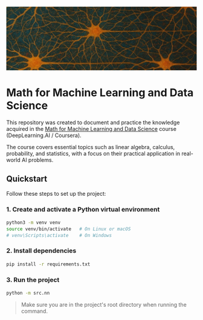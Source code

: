 
![Header](./assets/readme-header.png)

# Math for Machine Learning and Data Science

This repository was created to document and practice the knowledge acquired in the [Math for Machine Learning and Data Science](https://www.deeplearning.ai/courses/mathematics-for-machine-learning-and-data-science-specialization/) course (DeepLearning.AI / Coursera).

The course covers essential topics such as linear algebra, calculus, probability, and statistics, with a focus on their practical application in real-world AI problems.

## Quickstart

Follow these steps to set up the project:

### 1. Create and activate a Python virtual environment

```bash
python3 -m venv venv
source venv/bin/activate   # On Linux or macOS
# venv\Scripts\activate    # On Windows
```

### 2. Install dependencies

```bash
pip install -r requirements.txt
```

### 3. Run the project

```bash
python -m src.nn
```

> Make sure you are in the project's root directory when running the command.